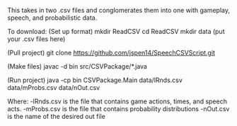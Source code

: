 This takes in two .csv files and conglomerates them into one with gameplay, speech, and probabilistic data.

To download:
(Set up format)
mkdir ReadCSV
cd ReadCSV
mkdir data (put your .csv files here)

(Pull project)
git clone https://github.com/jspen14/SpeechCSVScript.git

(Make files)
javac -d bin src/CSVPackage/*.java

(Run project)
java -cp bin CSVPackage.Main data/lRnds.csv data/mProbs.csv data/nOut.csv

Where:
-lRnds.csv is the file that contains game actions, times, and speech acts.
-mProbs.csv is the file that contains probability distributions
-nOut.csv is the name of the desired out file 
